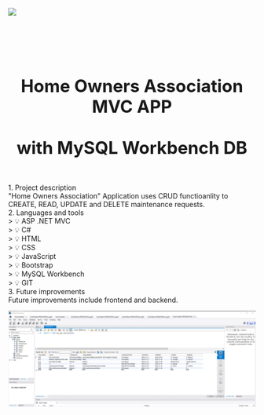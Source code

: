 ![](https://github.com/Verson-tech/Home-Owners-Association-MVC-APP/blob/main/sql-crud-mvc-demo.gif)
<h1 align="center" style="display: block; font-size: 2.5em; font-weight: bold; margin-block-start: 1em; margin-block-end: 1em;">
  <br><br><strong>Home Owners Association MVC APP</strong>
  <br><br><strong>with MySQL Workbench DB</strong>
</h1>
</br>
1. Project description</br>
"Home Owners Association" Application uses CRUD functioanlity to CREATE, READ, UPDATE and DELETE maintenance requests.</br>
2. Languages and tools </br>
> 💡 ASP .NET MVC</br>
> 💡 C#</br>
> 💡 HTML</br>
> 💡 CSS</br>
> 💡 JavaScript</br>
> 💡 Bootstrap</br>
> 💡 MySQL Workbench</br>
> 💡 GIT</br>
3. Future improvements</br>
Future improvements include frontend and backend.

![](https://github.com/Verson-tech/Home-Owners-Association-MVC-APP/blob/main/1.JPG)


